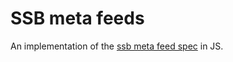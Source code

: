 # SSB meta feeds

An implementation of the [ssb meta feed spec] in JS.

[ssb meta feed spec]: https://github.com/ssb-ngi-pointer/ssb-meta-feed-spec
